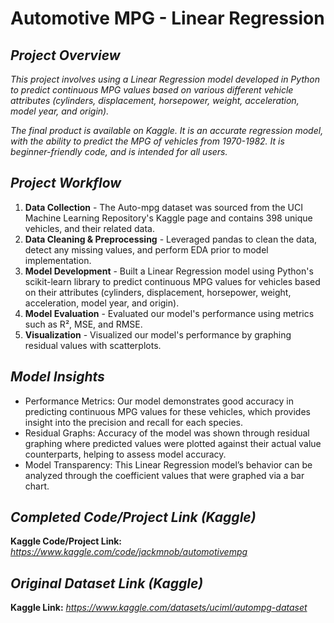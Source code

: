 # **Automotive MPG - Linear Regression**  
  
## ***Project Overview***
*This project involves using a Linear Regression model developed in Python to predict continuous MPG values based on various different vehicle attributes (cylinders, displacement, horsepower, weight, acceleration, model year, and origin).*
  
*The final product is available on Kaggle. It is an accurate regression model, with the ability to predict the MPG of vehicles from 1970-1982. It is beginner-friendly code, and is intended for all users.*  
  
## ***Project Workflow***
1. **Data Collection** - The Auto-mpg dataset was sourced from the UCI Machine Learning Repository's Kaggle page and contains 398 unique vehicles, and their related data.
2. **Data Cleaning & Preprocessing** - Leveraged pandas to clean the data, detect any missing values, and perform EDA prior to model implementation.
3. **Model Development** - Built a Linear Regression model using Python's scikit-learn library to predict continuous MPG values for vehicles based on their attributes (cylinders, displacement, horsepower, weight, acceleration, model year, and origin).
4. **Model Evaluation** - Evaluated our model's performance using metrics such as R², MSE, and RMSE.
5. **Visualization** - Visualized our model's performance by graphing residual values with scatterplots.

## ***Model Insights***  
- Performance Metrics: Our model demonstrates good accuracy in predicting continuous MPG values for these vehicles, which provides insight into the precision and recall for each species.
- Residual Graphs: Accuracy of the model was shown through residual graphing where predicted values were plotted against their actual value counterparts, helping to assess model accuracy.
- Model Transparency: This Linear Regression model’s behavior can be analyzed through the coefficient values that were graphed via a bar chart.

## ***Completed Code/Project Link (Kaggle)*** 
**Kaggle Code/Project Link:** *https://www.kaggle.com/code/jackmnob/automotivempg*

## ***Original Dataset Link (Kaggle)***  
**Kaggle Link:** *https://www.kaggle.com/datasets/uciml/autompg-dataset*
